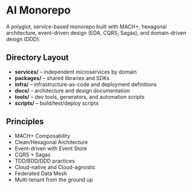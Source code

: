# AI Monorepo

A polyglot, service-based monorepo built with MACH+, hexagonal architecture, event-driven design (EDA, CQRS, Sagas), and domain-driven design (DDD).

## Directory Layout
- **services/** – independent microservices by domain
- **packages/** – shared libraries and SDKs
- **infra/** – infrastructure-as-code and deployment definitions
- **docs/** – architecture and design documentation
- **tools/** – dev tools, generators, and automation scripts
- **scripts/** – build/test/deploy scripts

## Principles
- MACH+ Composability
- Clean/Hexagonal Architecture
- Event-driven with Event Store
- CQRS + Sagas
- TDD/BDD/DDD practices
- Cloud-native and Cloud-agnostic
- Federated Data Mesh
- Multi-tenant from the ground up
